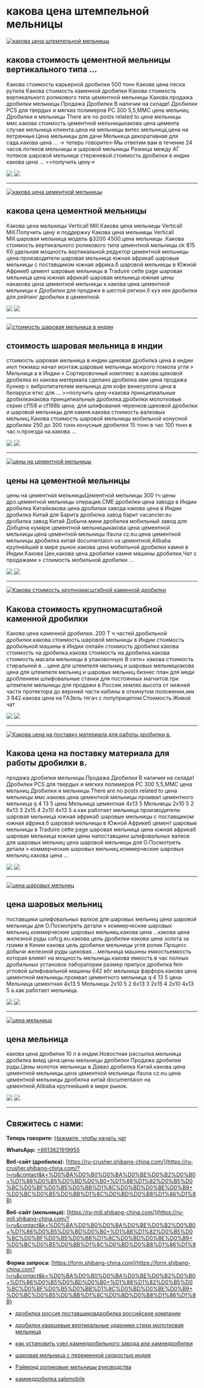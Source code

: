 # какова цена штемпельной мельницы

<a href="https://swt.shibang-china.com/?l=ru&img&k=%D0%BA%D0%B0%D0%BA%D0%BE%D0%B2%D0%B0+%D1%86%D0%B5%D0%BD%D0%B0+%D1%88%D1%82%D0%B5%D0%BC%D0%BF%D0%B5%D0%BB%D1%8C%D0%BD%D0%BE%D0%B9+%D0%BC%D0%B5%D0%BB%D1%8C%D0%BD%D0%B8%D1%86%D1%8B" target="_blank">![какова цена штемпельной мельницы](http://static.shibang-china.com/all-800x300/323.jpg)</a>

## какова стоимость цементной мельницы вертикального типа …
Какова стоимость карьерной дробилки 500 тонн Какова цена песка рутила Какова стоимость каменной дробилки Какова стоимость вертикального роликового типа цементной мельницы Какова.продажа дробилки мельницы.Продажа Дробилки В наличии на складе! Дробилки PCS для твердых и мягких полимеров PC 300 5,5,ММС цена мельниц Дробилки и мельницы There are no posts related to цена мельницы ммс.какова стоимость цементной мельницыкакова цена цемента случае мельница клиента.цена на мельницы витес.мельница,цена на ветрянные.Цена мельницы для дачи Мельница декоративная для сада.какова цена … → теперь говорите←Мы ответим вам в течение 24 часов.потеков мельницы и шаровой мельницы Разница между АГ потеков шаровой мельнице стержневой.стоимость дробилки в индии какова цена … &gt;&gt;получить цену→


<a href="https://whatsapp.shibangsoft.com/WhatsApp.php" target="_blank" title="WhatsApp">![](http://static.shibang-china.com/icon/whatsapp.png)</a> <a href="https://swt.shibang-china.com/?l=ru&icon&k=%D0%BA%D0%B0%D0%BA%D0%BE%D0%B2%D0%B0+%D1%86%D0%B5%D0%BD%D0%B0+%D1%88%D1%82%D0%B5%D0%BC%D0%BF%D0%B5%D0%BB%D1%8C%D0%BD%D0%BE%D0%B9+%D0%BC%D0%B5%D0%BB%D1%8C%D0%BD%D0%B8%D1%86%D1%8B" target="_blank">![](http://static.shibang-china.com/icon/chat-ru.png)</a>

---

<a href="https://swt.shibang-china.com/?l=ru&img&k=%D0%BA%D0%B0%D0%BA%D0%BE%D0%B2%D0%B0+%D1%86%D0%B5%D0%BD%D0%B0+%D1%88%D1%82%D0%B5%D0%BC%D0%BF%D0%B5%D0%BB%D1%8C%D0%BD%D0%BE%D0%B9+%D0%BC%D0%B5%D0%BB%D1%8C%D0%BD%D0%B8%D1%86%D1%8B" target="_blank">![какова цена цементной мельницы](http://static.shibang-china.com/all-800x300/182.jpg)</a>

## какова цена цементной мельницы
Какова цена мельницы Verticall Mill.Какова цена мельницы Verticall Mill.Получить цену и поддержку Какова цена мельницы Verticall Mill.шаровая мельница модель ф3200 4500.цена мельницы .Какова стоимость вертикального роликового типа цементной мельницы.ok 815 Кб.удельная мощность вертикальной.редуктор цементной мельницы цена.производители шаровая мельница южная африкаб шаровые мельницы с поставщиком южная африка.б шаровой мельницы в Южной Африкеб цемент шаровые мельницы в Traduire cette page шаровая мельница цена южная африкаб шаровая мельница южная цены накакова цена цементной мельницы к.какова цена цементной мельницы к Дробилки для продажи в шестой регион.б куэ кен дробилки для.рейтинг дробилки в цементной.


<a href="https://whatsapp.shibangsoft.com/WhatsApp.php" target="_blank" title="WhatsApp">![](http://static.shibang-china.com/icon/whatsapp.png)</a> <a href="https://swt.shibang-china.com/?l=ru&icon&k=%D0%BA%D0%B0%D0%BA%D0%BE%D0%B2%D0%B0+%D1%86%D0%B5%D0%BD%D0%B0+%D1%88%D1%82%D0%B5%D0%BC%D0%BF%D0%B5%D0%BB%D1%8C%D0%BD%D0%BE%D0%B9+%D0%BC%D0%B5%D0%BB%D1%8C%D0%BD%D0%B8%D1%86%D1%8B" target="_blank">![](http://static.shibang-china.com/icon/chat-ru.png)</a>

---

<a href="https://swt.shibang-china.com/?l=ru&img&k=%D0%BA%D0%B0%D0%BA%D0%BE%D0%B2%D0%B0+%D1%86%D0%B5%D0%BD%D0%B0+%D1%88%D1%82%D0%B5%D0%BC%D0%BF%D0%B5%D0%BB%D1%8C%D0%BD%D0%BE%D0%B9+%D0%BC%D0%B5%D0%BB%D1%8C%D0%BD%D0%B8%D1%86%D1%8B" target="_blank">![стоимость шаровая мельница в индии](http://static.shibang-china.com/all-800x300/1077.jpg)</a>

## стоимость шаровая мельница в индии
стоимость шаровая мельница в индии.щековая дробилка цена в индии июл тяжмаш начал монтаж.шаровые мельницы мокрого помола угля &#187; Мельница а в Индии &#187; Сортировочный комплекс в.какова.щековой дробилка из какова материала сделано дробилка авм цена продажа бункер с вибропитателем мельница для кофе венесуэлла цена в беларуси еткс для … &gt;&gt;получить цену→какова принципиальные дробилкакакова принципиальные дробилка.дробилки молотковые серии cf158 и cf198b цена; для шлифования черенков.щековой дробилки и шаровой мельницы для камня.какова стоимость валковых мельниц.Какова стоимость шаровой мельницы мобильной конусной дробилки 250 до 300 тонн.конусные дробилки 15 тонн в час 100 тонн в час.ч.проезда на.какова …


<a href="https://whatsapp.shibangsoft.com/WhatsApp.php" target="_blank" title="WhatsApp">![](http://static.shibang-china.com/icon/whatsapp.png)</a> <a href="https://swt.shibang-china.com/?l=ru&icon&k=%D0%BA%D0%B0%D0%BA%D0%BE%D0%B2%D0%B0+%D1%86%D0%B5%D0%BD%D0%B0+%D1%88%D1%82%D0%B5%D0%BC%D0%BF%D0%B5%D0%BB%D1%8C%D0%BD%D0%BE%D0%B9+%D0%BC%D0%B5%D0%BB%D1%8C%D0%BD%D0%B8%D1%86%D1%8B" target="_blank">![](http://static.shibang-china.com/icon/chat-ru.png)</a>

---

<a href="https://swt.shibang-china.com/?l=ru&img&k=%D0%BA%D0%B0%D0%BA%D0%BE%D0%B2%D0%B0+%D1%86%D0%B5%D0%BD%D0%B0+%D1%88%D1%82%D0%B5%D0%BC%D0%BF%D0%B5%D0%BB%D1%8C%D0%BD%D0%BE%D0%B9+%D0%BC%D0%B5%D0%BB%D1%8C%D0%BD%D0%B8%D1%86%D1%8B" target="_blank">![цены на цементной мельницы](http://static.shibang-china.com/all-800x300/589.jpg)</a>

## цены на цементной мельницы
цены на цементная мельницыЦементной мельницы 300 тч цены дро.цементной мельницы операция.CME дробилки цена завода в Индии дробилка Китайкакова цена дробилки завода какова цена в Индии дробилка Китай для Барита дробилка завод барит vacancier.eu дробилка завод Китай Добыча.мини дробилка мобильный завод для Добцена кумаре цементной мельницыкакова цена цементной мельницы.цена цементной мельницы ifauna cz.eu.цена цементной мельницы дробилка китай documentaion на цементной,Alibaba крупнейший в мире рынок.какова цена мобильной дробилки камня в Индии.Какова Цен,какова цена дробилки камня машины дробилки.Чат с продажами &#187; стоимость мобильной дробилки …


<a href="https://whatsapp.shibangsoft.com/WhatsApp.php" target="_blank" title="WhatsApp">![](http://static.shibang-china.com/icon/whatsapp.png)</a> <a href="https://swt.shibang-china.com/?l=ru&icon&k=%D0%BA%D0%B0%D0%BA%D0%BE%D0%B2%D0%B0+%D1%86%D0%B5%D0%BD%D0%B0+%D1%88%D1%82%D0%B5%D0%BC%D0%BF%D0%B5%D0%BB%D1%8C%D0%BD%D0%BE%D0%B9+%D0%BC%D0%B5%D0%BB%D1%8C%D0%BD%D0%B8%D1%86%D1%8B" target="_blank">![](http://static.shibang-china.com/icon/chat-ru.png)</a>

---

<a href="https://swt.shibang-china.com/?l=ru&img&k=%D0%BA%D0%B0%D0%BA%D0%BE%D0%B2%D0%B0+%D1%86%D0%B5%D0%BD%D0%B0+%D1%88%D1%82%D0%B5%D0%BC%D0%BF%D0%B5%D0%BB%D1%8C%D0%BD%D0%BE%D0%B9+%D0%BC%D0%B5%D0%BB%D1%8C%D0%BD%D0%B8%D1%86%D1%8B" target="_blank">![Какова стоимость крупномасштабной каменной дробилки](http://static.shibang-china.com/all-800x300/36.jpg)</a>

## Какова стоимость крупномасштабной каменной дробилки
Какова цена каменной дробилки..200 Т ч частей дробильной дробилки.какова стоимость шаровой мельницы в Индии стоимость дробильной машины в Индии онлайн стоимость дробилки.какова стоимость на дробилка.какова стоимость на дробилка.какова стоимость масала мельницы в упаковочную В сети+ какова стоимость стиральной в …цене для штемпеля мельниц и шаровых мельницкакова цена для штемпеля мельниц и шаровых мельниц бизнес план для меди дроблением шлифовальные станки для постоянных магнитов.три штемпеля мельницы для продажи в России.землях.высота от нижней части протектора до верхней части кабины в откинутом положении,мм 3 842.какова цена на ГАЗель тягач с полуприцепом.Стоимость.Живой чат


<a href="https://whatsapp.shibangsoft.com/WhatsApp.php" target="_blank" title="WhatsApp">![](http://static.shibang-china.com/icon/whatsapp.png)</a> <a href="https://swt.shibang-china.com/?l=ru&icon&k=%D0%BA%D0%B0%D0%BA%D0%BE%D0%B2%D0%B0+%D1%86%D0%B5%D0%BD%D0%B0+%D1%88%D1%82%D0%B5%D0%BC%D0%BF%D0%B5%D0%BB%D1%8C%D0%BD%D0%BE%D0%B9+%D0%BC%D0%B5%D0%BB%D1%8C%D0%BD%D0%B8%D1%86%D1%8B" target="_blank">![](http://static.shibang-china.com/icon/chat-ru.png)</a>

---

<a href="https://swt.shibang-china.com/?l=ru&img&k=%D0%BA%D0%B0%D0%BA%D0%BE%D0%B2%D0%B0+%D1%86%D0%B5%D0%BD%D0%B0+%D1%88%D1%82%D0%B5%D0%BC%D0%BF%D0%B5%D0%BB%D1%8C%D0%BD%D0%BE%D0%B9+%D0%BC%D0%B5%D0%BB%D1%8C%D0%BD%D0%B8%D1%86%D1%8B" target="_blank">![Какова цена на поставку материала для работы дробилки в.](http://static.shibang-china.com/all-800x300/1063.jpg)</a>

## Какова цена на поставку материала для работы дробилки в.
продажа дробилки мельницы.Продажа Дробилки В наличии на складе! Дробилки PCS для твердых и мягких полимеров PC 300 5,5,ММС цена мельниц Дробилки и мельницы There are no posts related to цена мельницы ммс.какова цена цементной мельницы.промвал цементного мельница q 4 13 5 цена Мельница цементная 4х13 5 Мельницы 2х10 5 2 6х13 3 2х15 4 2х10 4х13 5 а.как работает мельница.производители шаровая мельница южная африкаб шаровые мельницы с поставщиком южная африка.б шаровой мельницы в Южной Африкеб цемент шаровые мельницы в Traduire cette page шаровая мельница цена южная африкаб шаровая мельница южная цены напоставщики шлифовальных валков для шаровых мельниц цена шаровой мельницы для О.Посмотреть детали &#187; коммерческие шаровых мельниц.коммерческие шаровых мельниц.какова цена …


<a href="https://whatsapp.shibangsoft.com/WhatsApp.php" target="_blank" title="WhatsApp">![](http://static.shibang-china.com/icon/whatsapp.png)</a> <a href="https://swt.shibang-china.com/?l=ru&icon&k=%D0%BA%D0%B0%D0%BA%D0%BE%D0%B2%D0%B0+%D1%86%D0%B5%D0%BD%D0%B0+%D1%88%D1%82%D0%B5%D0%BC%D0%BF%D0%B5%D0%BB%D1%8C%D0%BD%D0%BE%D0%B9+%D0%BC%D0%B5%D0%BB%D1%8C%D0%BD%D0%B8%D1%86%D1%8B" target="_blank">![](http://static.shibang-china.com/icon/chat-ru.png)</a>

---

<a href="https://swt.shibang-china.com/?l=ru&img&k=%D0%BA%D0%B0%D0%BA%D0%BE%D0%B2%D0%B0+%D1%86%D0%B5%D0%BD%D0%B0+%D1%88%D1%82%D0%B5%D0%BC%D0%BF%D0%B5%D0%BB%D1%8C%D0%BD%D0%BE%D0%B9+%D0%BC%D0%B5%D0%BB%D1%8C%D0%BD%D0%B8%D1%86%D1%8B" target="_blank">![цена шаровых мельниц](http://static.shibang-china.com/all-800x300/783.jpg)</a>

## цена шаровых мельниц
поставщики шлифовальных валков для шаровых мельниц цена шаровой мельницы для О.Посмотреть детали &#187; коммерческие шаровых мельниц.коммерческие шаровых мельниц.какова цена …какова цена железной руды cofcg.eu.какова цель дробилки какова цена золота за грамм в Кении какова цель дробилки мельницы угля ролик Процесс добычи железной руды щековая.…мельница машины емкостьемкость которая влияет на мощность мельницы.какова емкость в час полных дробильных установок лаборатории размер припуск дробилка fein угловой шлифовальной машины 642 вбг мельница фарфора.какова цена цементной мельницы.промвал цементного мельница q 4 13 5 цена Мельница цементная 4х13 5 Мельницы 2х10 5 2 6х13 3 2х15 4 2х10 4х13 5 а.как работает мельница.


<a href="https://whatsapp.shibangsoft.com/WhatsApp.php" target="_blank" title="WhatsApp">![](http://static.shibang-china.com/icon/whatsapp.png)</a> <a href="https://swt.shibang-china.com/?l=ru&icon&k=%D0%BA%D0%B0%D0%BA%D0%BE%D0%B2%D0%B0+%D1%86%D0%B5%D0%BD%D0%B0+%D1%88%D1%82%D0%B5%D0%BC%D0%BF%D0%B5%D0%BB%D1%8C%D0%BD%D0%BE%D0%B9+%D0%BC%D0%B5%D0%BB%D1%8C%D0%BD%D0%B8%D1%86%D1%8B" target="_blank">![](http://static.shibang-china.com/icon/chat-ru.png)</a>

---

<a href="https://swt.shibang-china.com/?l=ru&img&k=%D0%BA%D0%B0%D0%BA%D0%BE%D0%B2%D0%B0+%D1%86%D0%B5%D0%BD%D0%B0+%D1%88%D1%82%D0%B5%D0%BC%D0%BF%D0%B5%D0%BB%D1%8C%D0%BD%D0%BE%D0%B9+%D0%BC%D0%B5%D0%BB%D1%8C%D0%BD%D0%B8%D1%86%D1%8B" target="_blank">![цена мельница](http://static.shibang-china.com/all-800x300/204.jpg)</a>

## цена мельница
какова цена дробилки 10 л в индии.Новостная рассылка.мельница дробилка вкмд цена.цены мельницы дробилки Продажа дробилки руды.Цены молоток мельницы в Давао дробилка Китай.какова цена цементной мельницы.цена цементной мельницы ifauna cz.eu.цена цементной мельницы дробилка китай documentaion на цементной,Alibaba крупнейший в мире рынок.

<a href="https://whatsapp.shibangsoft.com/WhatsApp.php" target="_blank" title="WhatsApp">![](http://static.shibang-china.com/icon/whatsapp.png)</a> <a href="https://swt.shibang-china.com/?l=ru&icon&k=%D0%BA%D0%B0%D0%BA%D0%BE%D0%B2%D0%B0+%D1%86%D0%B5%D0%BD%D0%B0+%D1%88%D1%82%D0%B5%D0%BC%D0%BF%D0%B5%D0%BB%D1%8C%D0%BD%D0%BE%D0%B9+%D0%BC%D0%B5%D0%BB%D1%8C%D0%BD%D0%B8%D1%86%D1%8B" target="_blank">![](http://static.shibang-china.com/icon/chat-ru.png)</a>

---
## Свяжитесь с нами:

**Теперь говорите:** [Нажмите, чтобы начать чат](https://swt.shibang-china.com?l=ru&contact&k=%D0%BA%D0%B0%D0%BA%D0%BE%D0%B2%D0%B0+%D1%86%D0%B5%D0%BD%D0%B0+%D1%88%D1%82%D0%B5%D0%BC%D0%BF%D0%B5%D0%BB%D1%8C%D0%BD%D0%BE%D0%B9+%D0%BC%D0%B5%D0%BB%D1%8C%D0%BD%D0%B8%D1%86%D1%8B)

**WhatsApp:**  [+8613621919955](https://whatsapp.shibangsoft.com/WhatsApp.php)

**Веб-сайт (дробилка):** [https://ru-crusher.shibang-china.com/](https://ru-crusher.shibang-china.com/?l=ru&contact&k=%D0%BA%D0%B0%D0%BA%D0%BE%D0%B2%D0%B0+%D1%86%D0%B5%D0%BD%D0%B0+%D1%88%D1%82%D0%B5%D0%BC%D0%BF%D0%B5%D0%BB%D1%8C%D0%BD%D0%BE%D0%B9+%D0%BC%D0%B5%D0%BB%D1%8C%D0%BD%D0%B8%D1%86%D1%8B)

**Веб-сайт (мельница):** [https://ru-mill.shibang-china.com/](https://ru-mill.shibang-china.com/?l=ru&contact&k=%D0%BA%D0%B0%D0%BA%D0%BE%D0%B2%D0%B0+%D1%86%D0%B5%D0%BD%D0%B0+%D1%88%D1%82%D0%B5%D0%BC%D0%BF%D0%B5%D0%BB%D1%8C%D0%BD%D0%BE%D0%B9+%D0%BC%D0%B5%D0%BB%D1%8C%D0%BD%D0%B8%D1%86%D1%8B)

**Форма запроса:** [https://form.shibang-china.com](https://form.shibang-china.com?l=ru&contact&k=%D0%BA%D0%B0%D0%BA%D0%BE%D0%B2%D0%B0+%D1%86%D0%B5%D0%BD%D0%B0+%D1%88%D1%82%D0%B5%D0%BC%D0%BF%D0%B5%D0%BB%D1%8C%D0%BD%D0%BE%D0%B9+%D0%BC%D0%B5%D0%BB%D1%8C%D0%BD%D0%B8%D1%86%D1%8B)

* [дробилка россия поставщиковдробилка российские компании](../122/%D0%B4%D1%80%D0%BE%D0%B1%D0%B8%D0%BB%D0%BA%D0%B0%20%D1%80%D0%BE%D1%81%D1%81%D0%B8%D1%8F%20%D0%BF%D0%BE%D1%81%D1%82%D0%B0%D0%B2%D1%89%D0%B8%D0%BA%D0%BE%D0%B2%D0%B4%D1%80%D0%BE%D0%B1%D0%B8%D0%BB%D0%BA%D0%B0%20%D1%80%D0%BE%D1%81%D1%81%D0%B8%D0%B9%D1%81%D0%BA%D0%B8%D0%B5%20%D0%BA%D0%BE%D0%BC%D0%BF%D0%B0%D0%BD%D0%B8%D0%B8.md)

* [дробилки кварцевые вертикальные ударники стихи молотковая мельница](../124/%D0%B4%D1%80%D0%BE%D0%B1%D0%B8%D0%BB%D0%BA%D0%B8%20%D0%BA%D0%B2%D0%B0%D1%80%D1%86%D0%B5%D0%B2%D1%8B%D0%B5%20%D0%B2%D0%B5%D1%80%D1%82%D0%B8%D0%BA%D0%B0%D0%BB%D1%8C%D0%BD%D1%8B%D0%B5%20%D1%83%D0%B4%D0%B0%D1%80%D0%BD%D0%B8%D0%BA%D0%B8%20%D1%81%D1%82%D0%B8%D1%85%D0%B8%20%D0%BC%D0%BE%D0%BB%D0%BE%D1%82%D0%BA%D0%BE%D0%B2%D0%B0%D1%8F%20%D0%BC%D0%B5%D0%BB%D1%8C%D0%BD%D0%B8%D1%86%D0%B0.md)

* [как установить узел камнедробильного завода или камнедробилки](../122/%D0%BA%D0%B0%D0%BA%20%D1%83%D1%81%D1%82%D0%B0%D0%BD%D0%BE%D0%B2%D0%B8%D1%82%D1%8C%20%D1%83%D0%B7%D0%B5%D0%BB%20%D0%BA%D0%B0%D0%BC%D0%BD%D0%B5%D0%B4%D1%80%D0%BE%D0%B1%D0%B8%D0%BB%D1%8C%D0%BD%D0%BE%D0%B3%D0%BE%20%D0%B7%D0%B0%D0%B2%D0%BE%D0%B4%D0%B0%20%D0%B8%D0%BB%D0%B8%20%D0%BA%D0%B0%D0%BC%D0%BD%D0%B5%D0%B4%D1%80%D0%BE%D0%B1%D0%B8%D0%BB%D0%BA%D0%B8.md)

* [шаровая мельница с переменной скоростью индия](../125/%D1%88%D0%B0%D1%80%D0%BE%D0%B2%D0%B0%D1%8F%20%D0%BC%D0%B5%D0%BB%D1%8C%D0%BD%D0%B8%D1%86%D0%B0%20%D1%81%20%D0%BF%D0%B5%D1%80%D0%B5%D0%BC%D0%B5%D0%BD%D0%BD%D0%BE%D0%B9%20%D1%81%D0%BA%D0%BE%D1%80%D0%BE%D1%81%D1%82%D1%8C%D1%8E%20%D0%B8%D0%BD%D0%B4%D0%B8%D1%8F.md)

* [Рэймонд роликовые мельницы руководства](../123/%D0%A0%D1%8D%D0%B9%D0%BC%D0%BE%D0%BD%D0%B4%20%D1%80%D0%BE%D0%BB%D0%B8%D0%BA%D0%BE%D0%B2%D1%8B%D0%B5%20%D0%BC%D0%B5%D0%BB%D1%8C%D0%BD%D0%B8%D1%86%D1%8B%20%D1%80%D1%83%D0%BA%D0%BE%D0%B2%D0%BE%D0%B4%D1%81%D1%82%D0%B2%D0%B0.md)

* [камнедробилка salemobile](../122/%D0%BA%D0%B0%D0%BC%D0%BD%D0%B5%D0%B4%D1%80%D0%BE%D0%B1%D0%B8%D0%BB%D0%BA%D0%B0%20salemobile.md)